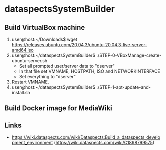 # dataspectsSystemBuilder

## Build VirtualBox machine

1. user@host:~/Downloads$ wget https://releases.ubuntu.com/20.04.3/ubuntu-20.04.3-live-server-amd64.iso
2. user@host:~/dataspectsSystemBuilder$ ./STEP-0-VBoxManage-create-ubuntu-server.sh
    * Set all prompted user/server data to "dserver"
    * In that file set VMNAME, HOSTPATH, ISO and NETWORKINTERFACE
    * Set everything to "dserver"
3. Restart VMNAME.
4. user@host:~/dataspectsSystemBuilder$ ./STEP-1-apt-update-and-install.sh

## Build Docker image for MediaWiki


## Links

* https://wiki.dataspects.com/wiki/Dataspects:Build_a_dataspects_development_environment (https://wiki.dataspects.com/wiki/C1898799575)